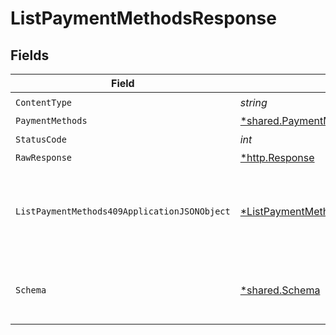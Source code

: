 # ListPaymentMethodsResponse


## Fields

| Field                                                                                                    | Type                                                                                                     | Required                                                                                                 | Description                                                                                              |
| -------------------------------------------------------------------------------------------------------- | -------------------------------------------------------------------------------------------------------- | -------------------------------------------------------------------------------------------------------- | -------------------------------------------------------------------------------------------------------- |
| `ContentType`                                                                                            | *string*                                                                                                 | :heavy_check_mark:                                                                                       | N/A                                                                                                      |
| `PaymentMethods`                                                                                         | [*shared.PaymentMethods](../../models/shared/paymentmethods.md)                                          | :heavy_minus_sign:                                                                                       | OK                                                                                                       |
| `StatusCode`                                                                                             | *int*                                                                                                    | :heavy_check_mark:                                                                                       | N/A                                                                                                      |
| `RawResponse`                                                                                            | [*http.Response](https://pkg.go.dev/net/http#Response)                                                   | :heavy_minus_sign:                                                                                       | N/A                                                                                                      |
| `ListPaymentMethods409ApplicationJSONObject`                                                             | [*ListPaymentMethods409ApplicationJSON](../../models/operations/listpaymentmethods409applicationjson.md) | :heavy_minus_sign:                                                                                       | The data type's dataset has not been requested or is still syncing.                                      |
| `Schema`                                                                                                 | [*shared.Schema](../../models/shared/schema.md)                                                          | :heavy_minus_sign:                                                                                       | Your `query` parameter was not correctly formed                                                          |
